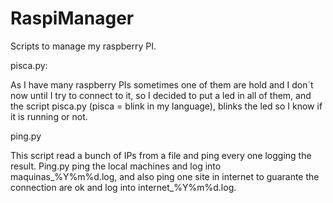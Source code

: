 # RaspiManager
Scripts to manage my raspberry PI.


pisca.py:

As I have many raspberry PIs sometimes one of them are hold and I don´t now until I try to connect to it, so I decided to put a led in all of them, and the script pisca.py (pisca = blink in my language), blinks the led so I know if it is running or not.

ping.py

This script read a bunch of IPs from a file and ping every one logging the result.
Ping.py ping the local machines and log into maquinas_%Y%m%d.log, and also ping one site in internet to guarante the connection are ok and log into internet_%Y%m%d.log.

